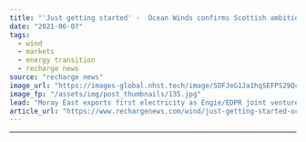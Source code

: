 ```yaml
---
title: "'Just getting started' -  Ocean Winds confirms Scottish ambitions as giant offshore wind farm flows power"
date: "2021-06-07"
tags: 
  - wind
  - markets
  - energy transition
  - recharge news
source: "recharge news"
image_url: "https://images-global.nhst.tech/image/SDFJeG1Ja1hqSEFPS29Qc2VydzM5ZXpCdS93L2g0dEVBd05WYjdFK2lRND0=/nhst/binary/88cded5b7f1cdd3815e08427d0ff95ee"
image_fp: "/assets/img/post_thumbnails/135.jpg"
lead: "Moray East exports first electricity as Engie/EDPR joint venture eyes success in ScotWind and CfD rounds"
article_url: "https://www.rechargenews.com/wind/just-getting-started-ocean-winds-confirms-scottish-ambitions-as-giant-offshore-wind-farm-flows-power/2-1-1021454"
---
```


---
